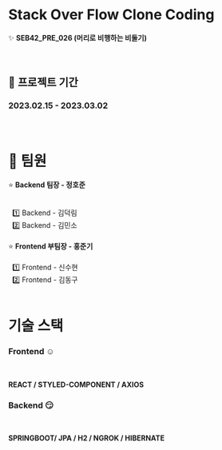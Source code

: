 Stack Over Flow Clone Coding
=============================
:sparkles: **SEB42_PRE_026 (머리로 비행하는 비둘기)**<br /><br /><br />


## :calendar: 프로젝트 기간

### 2023.02.15 - 2023.03.02<br /><br /><br />

# :muscle: 팀원 
:star: **Backend 팀장 - 정호준**<br /><br />

&nbsp; :one: Backend - 김덕림<br />
&nbsp; :two: Backend - 김민소<br /><br />
:star: **Frontend 부팀장 - 홍준기**<br /><br />
&nbsp; :one: Frontend - 신수현<br />
&nbsp; :two: Frontend - 김동구<br /><br />



기술 스택<br />
=============================
### **Frontend** :relaxed:
<br />

**REACT / STYLED-COMPONENT / AXIOS**<br />

### **Backend** :smirk:



<br />

**SPRINGBOOT/ JPA / H2 / NGROK / HIBERNATE**<br />